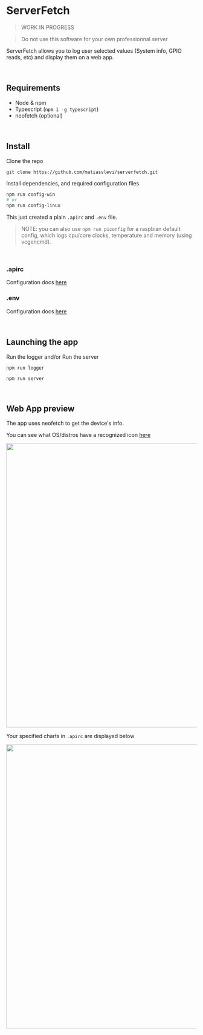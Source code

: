 # ServerFetch

> WORK IN PROGRESS

> Do not use this software for your own professionnal server

ServerFetch allows you to log user selected values (System info, GPIO reads, etc) and display them on a web app.

<br/>

## Requirements

* Node & npm
* Typescript (`npm i -g typescript`)
* neofetch (optional)

<br/>

## Install

Clone the repo

```
git clone https://github.com/matiasvlevi/serverfetch.git
```

Install dependencies, and required configuration files

```sh
npm run config-win 
# or
npm run config-linux
```

This just created a plain `.apirc` and `.env` file.

> NOTE: you can also use `npm run piconfig` for a raspbian default config, which logs cpu/core clocks, temperature and memory (using vcgencmd).


<br/>


### .apirc

Configuration docs [here](https://github.com/matiasvlevi/serverfetch/blob/main/docs/apirc.md)

### .env

Configuration docs [here](https://github.com/matiasvlevi/serverfetch/blob/main/docs/env.md)

<br/>

## Launching the app

Run the logger and/or Run the server

```
npm run logger
```

```
npm run server
```



<br/>

## Web App preview

The app uses neofetch to get the device's info. 

You can see what OS/distros have a recognized icon [here](https://raw.githack.com/matiasvlevi/serverfetch/main/web/public/distros.html)

<img src="https://i.ibb.co/VHj15Ts/main.png" width="750px"></img>

Your specified charts in `.apirc` are displayed below

<img src="https://i.ibb.co/wzWjR7F/dashboard.png" width="750px"></img>




